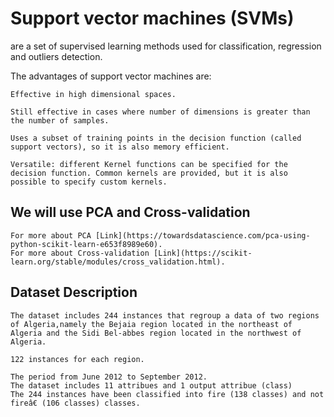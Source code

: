 # Support vector machines (SVMs)
are a set of supervised learning methods used for classification, regression and outliers detection.

The advantages of support vector machines are:
```
Effective in high dimensional spaces.

Still effective in cases where number of dimensions is greater than the number of samples.

Uses a subset of training points in the decision function (called support vectors), so it is also memory efficient.

Versatile: different Kernel functions can be specified for the decision function. Common kernels are provided, but it is also possible to specify custom kernels.
```

## We will use PCA and Cross-validation

```
For more about PCA [Link](https://towardsdatascience.com/pca-using-python-scikit-learn-e653f8989e60).
For more about Cross-validation [Link](https://scikit-learn.org/stable/modules/cross_validation.html).
```
## Dataset Description
```
The dataset includes 244 instances that regroup a data of two regions of Algeria,namely the Bejaia region located in the northeast of Algeria and the Sidi Bel-abbes region located in the northwest of Algeria.

122 instances for each region.

The period from June 2012 to September 2012.
The dataset includes 11 attribues and 1 output attribue (class)
The 244 instances have been classified into fire (138 classes) and not fireâ€ (106 classes) classes.
```
